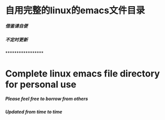 # 自用完整的linux的emacs文件目录  
<h5>借鉴请自便</h5>  
<h5>不定时更新</h5>
*****************

# Complete linux emacs file directory for personal use

<h5>Please feel free to borrow from others</h5>

<h5>Updated from time to time</h5>
